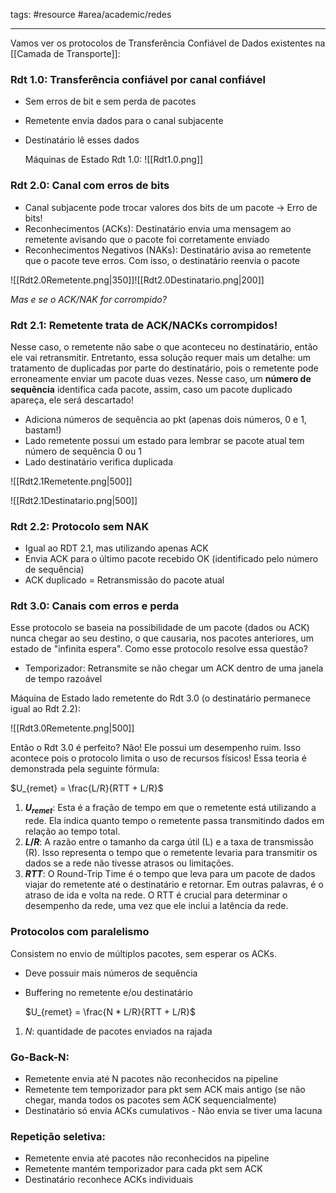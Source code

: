 tags: #resource #area/academic/redes   
_____________________

Vamos ver os protocolos de Transferência Confiável de Dados existentes na [[Camada de Transporte]]:
### Rdt 1.0: Transferência confiável por canal confiável

- Sem erros de bit e sem perda de pacotes 
- Remetente envia dados para o canal subjacente
- Destinatário lê esses dados
  
  Máquinas de Estado Rdt 1.0:
![[Rdt1.0.png]]


### Rdt 2.0: Canal com erros de bits

- Canal subjacente pode trocar valores dos bits de um pacote -> Erro de bits!
- Reconhecimentos (ACKs): Destinatário envia uma mensagem ao remetente avisando que o pacote foi corretamente enviado
- Reconhecimentos Negativos (NAKs): Destinatário avisa ao remetente que o pacote teve erros. Com isso, o destinatário reenvia o pacote

![[Rdt2.0Remetente.png|350]]![[Rdt2.0Destinatario.png|200]]  

*Mas e se o ACK/NAK for corrompido?* 

### Rdt 2.1: Remetente trata de ACK/NACKs corrompidos!

Nesse caso, o remetente não sabe o que aconteceu no destinatário, então ele vai retransmitir. Entretanto, essa solução requer mais um detalhe: um tratamento de duplicadas por parte do destinatário, pois o remetente pode erroneamente enviar um pacote duas vezes. Nesse caso, um **número de sequẽncia** identifica cada pacote, assim, caso um pacote duplicado apareça, ele será descartado!

- Adiciona números de sequência ao pkt (apenas dois números, 0 e 1, bastam!)
- Lado remetente possui um estado para lembrar se pacote atual tem número de sequência 0 ou 1
- Lado destinatário verifica duplicada

![[Rdt2.1Remetente.png|500]]

![[Rdt2.1Destinatario.png|500]]

### Rdt 2.2: Protocolo sem NAK

- Igual ao RDT 2.1, mas utilizando apenas ACK
- Envia ACK para o último pacote recebido OK (identificado pelo número de sequência)
- ACK duplicado = Retransmissão do pacote atual 

### Rdt 3.0: Canais com erros e perda

Esse protocolo se baseia na possibilidade de um pacote (dados ou ACK) nunca chegar ao seu destino, o que causaria, nos pacotes anteriores, um estado de "infinita espera". Como esse protocolo resolve essa questão?

- Temporizador: Retransmite se não chegar um ACK dentro de uma janela de tempo razoável

Máquina de Estado lado remetente do Rdt 3.0 (o destinatário permanece igual ao Rdt 2.2):

![[Rdt3.0Remetente.png|500]]

Então o Rdt 3.0 é perfeito? Não! Ele possui um desempenho ruim. Isso acontece pois o protocolo limita o uso de recursos físicos! Essa teoria é demonstrada pela seguinte fórmula:

$U_{remet} = \frac{L/R}{RTT + L/R}$

1. **$U_{remet}$**: Esta é a fração de tempo em que o remetente está utilizando a rede. Ela indica quanto tempo o remetente passa transmitindo dados em relação ao tempo total.   
2. **$L/R$**: A razão entre o tamanho da carga útil (L) e a taxa de transmissão (R). Isso representa o tempo que o remetente levaria para transmitir os dados se a rede não tivesse atrasos ou limitações.
3. **$RTT$**: O Round-Trip Time é o tempo que leva para um pacote de dados viajar do remetente até o destinatário e retornar. Em outras palavras, é o atraso de ida e volta na rede. O RTT é crucial para determinar o desempenho da rede, uma vez que ele inclui a latência da rede.

### Protocolos com paralelismo 

Consistem no envio de múltiplos pacotes, sem esperar os ACKs.

- Deve possuir mais números de sequência
- Buffering no remetente e/ou destinatário
  
  $U_{remet} = \frac{N * L/R}{RTT + L/R}$
  
1. $N$: quantidade de pacotes enviados na rajada

### Go-Back-N:

- Remetente envia até N pacotes não reconhecidos na pipeline
- Remetente tem temporizador para pkt sem ACK mais antigo (se não chegar, manda todos os pacotes sem ACK sequencialmente)
- Destinatário só envia ACKs cumulativos - Não envia se tiver uma lacuna
  
  
### Repetição seletiva:

- Remetente envia até pacotes não reconhecidos na pipeline
- Remetente mantém temporizador para cada pkt sem ACK
- Destinatário reconhece ACKs individuais